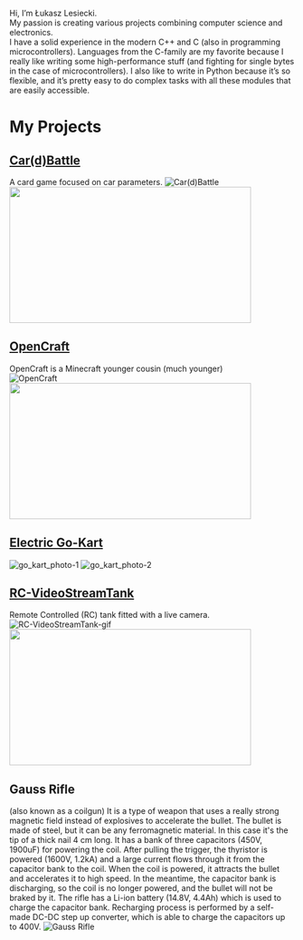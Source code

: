 Hi, I’m Łukasz Lesiecki.  
My passion is creating various projects combining computer science and electronics.  
I have a solid experience in the modern C++ and C (also in programming microcontrollers). 
Languages from the C-family are my favorite because I really like writing some high-performance stuff (and fighting for single bytes in the case of microcontrollers).
I also like to write in Python because it’s so flexible, and it’s pretty easy to do complex tasks with all these modules that are easily accessible.
# My Projects
## [Car(d)Battle](https://github.com/llesiecki/Car-d-Battle)
A card game focused on car parameters. 
![Car(d)Battle](https://user-images.githubusercontent.com/37122127/120085423-43545000-c0d8-11eb-9db7-61e4e7824eb5.gif)
<img src="https://user-images.githubusercontent.com/37122127/119583742-873d1180-bdc7-11eb-8389-6f67f44bfbe9.png" width="427" height="240">
## [OpenCraft](https://github.com/llesiecki/OpenCraft)
OpenCraft is a Minecraft younger cousin (much younger)  
![OpenCraft](https://user-images.githubusercontent.com/37122127/120401722-d7c0eb80-c340-11eb-97a0-6476b7899fdb.gif)
<img src="https://user-images.githubusercontent.com/37122127/119279525-93409c00-bc2c-11eb-8a84-c1f4793359d7.png" width="427" height="240">
## [Electric Go-Kart](https://github.com/llesiecki/Microcontrollers)
![go_kart_photo-1](https://user-images.githubusercontent.com/37122127/126917548-9342f97b-d21c-4d45-8655-7d04908fee9e.jpg)
![go_kart_photo-2](https://user-images.githubusercontent.com/37122127/126917552-bf20f786-02de-42e2-8639-851dd741d279.jpg)
## [RC-VideoStreamTank](https://github.com/llesiecki/RC-VideoStreamTank)
Remote Controlled (RC) tank fitted with a live camera.  
![RC-VideoStreamTank-gif](https://user-images.githubusercontent.com/37122127/128909247-972e796e-6ff7-4d2b-91a5-fe6f40e31f98.gif)   
<img src="https://user-images.githubusercontent.com/37122127/119276177-ac8c1d00-bc19-11eb-803a-0365740db262.jpg" width="427" height="240">  
## Gauss Rifle
(also known as a coilgun) It is a type of weapon that uses a really strong magnetic field instead of explosives to accelerate the bullet. The bullet is made of steel, but it can be any ferromagnetic material. In this case it's the tip of a thick nail 4 cm long. It has a bank of three capacitors (450V, 1900uF) for powering the coil. After pulling the trigger, the thyristor is powered (1600V, 1.2kA) and a large current flows through it from the capacitor bank to the coil. When the coil is powered, it attracts the bullet and accelerates it to high speed. In the meantime, the capacitor bank is discharging, so the coil is no longer powered, and the bullet will not be braked by it. The rifle has a Li-ion battery (14.8V, 4.4Ah) which is used to charge the capacitor bank. Recharging process is performed by a self-made DC-DC step up converter, which is able to charge the capacitors up to 400V.
![Gauss Rifle](https://user-images.githubusercontent.com/37122127/119909077-50e0cd00-bf54-11eb-8a49-39c21dad431c.jpg)
